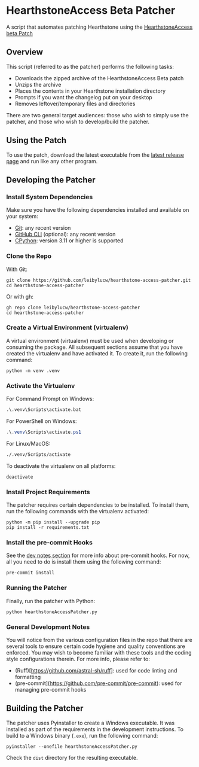# HearthstoneAccess Beta Patcher
A script that automates patching Hearthstone using the [HearthstoneAccess beta Patch](https://www.hearthstoneaccess.com/)

## Overview
This script (referred to as the patcher) performs the following tasks:
* Downloads the zipped archive of the HearthstoneAccess Beta patch
* Unzips the archive
* Places the contents in your Hearthstone installation directory
* Prompts if you want the changelog put on your desktop
* Removes leftover/temporary files and directories

There are two general target audiences: those who wish to simply use the patcher, and those who wish to develop/build the patcher.

## Using the Patch
To use the patch, download the latest executable from the [latest release page](https://github.com/leibylucw/hearthstone-access-patcher/releases/latest) and run like any other program.

## Developing the Patcher
### Install System Dependencies
Make sure you have the following dependencies installed and available on your system:
* [Git](https://git-scm.com/): any recent version
* [GitHub CLI](https://cli.github.com/) (optional): any recent version
* [CPython](https://www.python.org/): version 3.11 or higher is supported

### Clone the Repo
With Git:

```shell
git clone https://github.com/leibylucw/hearthstone-access-patcher.git
cd hearthstone-access-patcher
```

Or with gh:

```shell
gh repo clone leibylucw/hearthstone-access-patcher
cd hearthstone-access-patcher
```

### Create a Virtual Environment (virtualenv)
A virtual environment (virtualenv) must be used when developing or consuming the package. All subsequent sections assume that you have created the virtualenv and have activated it. To create it, run the following command:

```shell
python -m venv .venv
```

### Activate the Virtualenv
For Command Prompt on Windows:

```cmd
.\.venv\Scripts\activate.bat
```

For PowerShell on Windows:

```powershell
.\.venv\Scripts\activate.ps1
```

For Linux/MacOS:

```sh
./.venv/Scripts/activate
```

To deactivate the virtualenv on all platforms:

```shell
deactivate
```

### Install Project Requirements
The patcher requires certain dependencies to be installed. To install them, run the following commands with the virtualenv activated:

```shell
python -m pip install --upgrade pip
pip install -r requirements.txt
```

### Install the pre-commit Hooks
See the [dev notes section](#general-development-notes) for more info about pre-commit hooks. For now, all you need to do is install them using the following command:

```shell
pre-commit install
```

### Running the Patcher
Finally, run the patcher with Python:

```shell
python hearthstoneAccessPatcher.py
```

### <a name="general-development-notes">General Development Notes</a>
You will notice from the various configuration files in the repo that there are several tools to ensure certain code hygiene and quality conventions are enforced. You may wish to become familiar with these tools and the coding style configurations therein. For more info, please refer to:
* (Ruff)[https://github.com/astral-sh/ruff]: used for code linting and formatting
* (pre-commit](https://github.com/pre-commit/pre-commit): used for managing pre-commit hooks

## Building the Patcher
The patcher uses Pyinstaller to create a Windows executable. It was installed as part of the requirements in the development instructions. To build to a Windows binary (`.exe`), run the following command:

```
pyinstaller --onefile hearthstoneAccessPatcher.py
```

Check the `dist` directory for the resulting executable.
